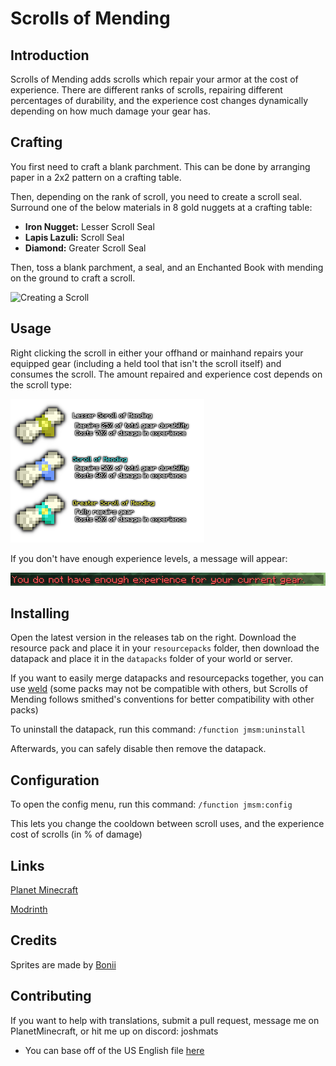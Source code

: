 # Scrolls of Mending
## Introduction
Scrolls of Mending adds scrolls which repair your armor at the cost of experience. There are different ranks of scrolls, repairing different percentages of durability, and the experience cost changes dynamically depending on how much damage your gear has.

## Crafting
You first need to craft a blank parchment. This can be done by arranging paper in a 2x2 pattern on a crafting table.

Then, depending on the rank of scroll, you need to create a scroll seal. Surround one of the below materials in 8 gold nuggets at a crafting table:

- **Iron Nugget:** Lesser Scroll Seal
- **Lapis Lazuli:** Scroll Seal
- **Diamond:** Greater Scroll Seal

Then, toss a blank parchment, a seal, and an Enchanted Book with mending on the ground to craft a scroll.

![Creating a Scroll](media/groundcrafting.gif)

## Usage
Right clicking the scroll in either your offhand or mainhand repairs your equipped gear (including a held tool that isn't the scroll itself) and consumes the scroll. The amount repaired and experience cost depends on the scroll type:

![Scroll Types](media/scrolltypes.png)

If you don't have enough experience levels, a message will appear:

![Not Enough Experience](media/notenoughexperience.png)

## Installing
Open the latest version in the releases tab on the right. Download the resource pack and place it in your `resourcepacks` folder, then download the datapack and place it in the `datapacks` folder of your world or server.

If you want to easily merge datapacks and resourcepacks together, you can use [weld](https://weld.smithed.dev/) 
(some packs may not be compatible with others, but Scrolls of Mending follows smithed's conventions for better compatibility with other packs)

To uninstall the datapack, run this command: `/function jmsm:uninstall`

Afterwards, you can safely disable then remove the datapack.

## Configuration
To open the config menu, run this command: `/function jmsm:config`

This lets you change the cooldown between scroll uses, and the experience cost of scrolls (in % of damage)

## Links
[Planet Minecraft](https://www.planetminecraft.com/data-pack/scrolls-of-mending-repair-consumables/)

[Modrinth](https://modrinth.com/datapack/scrolls-of-mending)

## Credits
Sprites are made by [Bonii](https://twitter.com/ChalkDev)

## Contributing
If you want to help with translations, submit a pull request, message me on PlanetMinecraft, or hit me up on discord: joshmats
- You can base off of the US English file [here](src/assets/jmsm/lang/en_us.json)